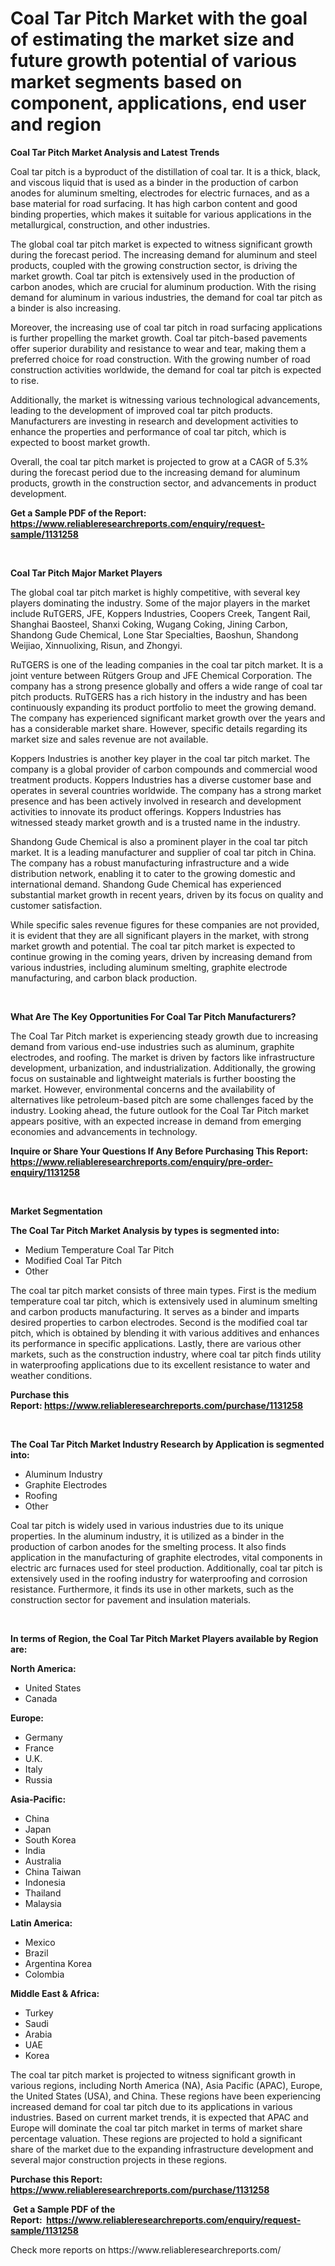 <p><h1>Coal Tar Pitch Market with the goal of estimating the market size and future growth potential of various market segments based on component, applications, end user and region</h1></p><p><strong>Coal Tar Pitch Market Analysis and Latest Trends</strong></p>
<p><p>Coal tar pitch is a byproduct of the distillation of coal tar. It is a thick, black, and viscous liquid that is used as a binder in the production of carbon anodes for aluminum smelting, electrodes for electric furnaces, and as a base material for road surfacing. It has high carbon content and good binding properties, which makes it suitable for various applications in the metallurgical, construction, and other industries.</p><p>The global coal tar pitch market is expected to witness significant growth during the forecast period. The increasing demand for aluminum and steel products, coupled with the growing construction sector, is driving the market growth. Coal tar pitch is extensively used in the production of carbon anodes, which are crucial for aluminum production. With the rising demand for aluminum in various industries, the demand for coal tar pitch as a binder is also increasing.</p><p>Moreover, the increasing use of coal tar pitch in road surfacing applications is further propelling the market growth. Coal tar pitch-based pavements offer superior durability and resistance to wear and tear, making them a preferred choice for road construction. With the growing number of road construction activities worldwide, the demand for coal tar pitch is expected to rise.</p><p>Additionally, the market is witnessing various technological advancements, leading to the development of improved coal tar pitch products. Manufacturers are investing in research and development activities to enhance the properties and performance of coal tar pitch, which is expected to boost market growth.</p><p>Overall, the coal tar pitch market is projected to grow at a CAGR of 5.3% during the forecast period due to the increasing demand for aluminum products, growth in the construction sector, and advancements in product development.</p></p>
<p><strong>Get a Sample PDF of the Report:&nbsp; <a href="https://www.reliableresearchreports.com/enquiry/request-sample/1131258">https://www.reliableresearchreports.com/enquiry/request-sample/1131258</a></strong></p>
<p>&nbsp;</p>
<p><strong>Coal Tar Pitch Major Market Players</strong></p>
<p><p>The global coal tar pitch market is highly competitive, with several key players dominating the industry. Some of the major players in the market include RuTGERS, JFE, Koppers Industries, Coopers Creek, Tangent Rail, Shanghai Baosteel, Shanxi Coking, Wugang Coking, Jining Carbon, Shandong Gude Chemical, Lone Star Specialties, Baoshun, Shandong Weijiao, Xinnuolixing, Risun, and Zhongyi.</p><p>RuTGERS is one of the leading companies in the coal tar pitch market. It is a joint venture between Rütgers Group and JFE Chemical Corporation. The company has a strong presence globally and offers a wide range of coal tar pitch products. RuTGERS has a rich history in the industry and has been continuously expanding its product portfolio to meet the growing demand. The company has experienced significant market growth over the years and has a considerable market share. However, specific details regarding its market size and sales revenue are not available.</p><p>Koppers Industries is another key player in the coal tar pitch market. The company is a global provider of carbon compounds and commercial wood treatment products. Koppers Industries has a diverse customer base and operates in several countries worldwide. The company has a strong market presence and has been actively involved in research and development activities to innovate its product offerings. Koppers Industries has witnessed steady market growth and is a trusted name in the industry.</p><p>Shandong Gude Chemical is also a prominent player in the coal tar pitch market. It is a leading manufacturer and supplier of coal tar pitch in China. The company has a robust manufacturing infrastructure and a wide distribution network, enabling it to cater to the growing domestic and international demand. Shandong Gude Chemical has experienced substantial market growth in recent years, driven by its focus on quality and customer satisfaction.</p><p>While specific sales revenue figures for these companies are not provided, it is evident that they are all significant players in the market, with strong market growth and potential. The coal tar pitch market is expected to continue growing in the coming years, driven by increasing demand from various industries, including aluminum smelting, graphite electrode manufacturing, and carbon black production.</p></p>
<p>&nbsp;</p>
<p><strong>What Are The Key Opportunities For Coal Tar Pitch Manufacturers?</strong></p>
<p><p>The Coal Tar Pitch market is experiencing steady growth due to increasing demand from various end-use industries such as aluminum, graphite electrodes, and roofing. The market is driven by factors like infrastructure development, urbanization, and industrialization. Additionally, the growing focus on sustainable and lightweight materials is further boosting the market. However, environmental concerns and the availability of alternatives like petroleum-based pitch are some challenges faced by the industry. Looking ahead, the future outlook for the Coal Tar Pitch market appears positive, with an expected increase in demand from emerging economies and advancements in technology.</p></p>
<p><strong>Inquire or Share Your Questions If Any Before Purchasing This Report: <a href="https://www.reliableresearchreports.com/enquiry/pre-order-enquiry/1131258">https://www.reliableresearchreports.com/enquiry/pre-order-enquiry/1131258</a></strong></p>
<p>&nbsp;</p>
<p><strong>Market Segmentation</strong></p>
<p><strong>The Coal Tar Pitch Market Analysis by types is segmented into:</strong></p>
<p><ul><li>Medium Temperature Coal Tar Pitch</li><li>Modified Coal Tar Pitch</li><li>Other</li></ul></p>
<p><p>The coal tar pitch market consists of three main types. First is the medium temperature coal tar pitch, which is extensively used in aluminum smelting and carbon products manufacturing. It serves as a binder and imparts desired properties to carbon electrodes. Second is the modified coal tar pitch, which is obtained by blending it with various additives and enhances its performance in specific applications. Lastly, there are various other markets, such as the construction industry, where coal tar pitch finds utility in waterproofing applications due to its excellent resistance to water and weather conditions.</p></p>
<p><strong>Purchase this Report:&nbsp;<a href="https://www.reliableresearchreports.com/purchase/1131258">https://www.reliableresearchreports.com/purchase/1131258</a></strong></p>
<p>&nbsp;</p>
<p><strong>The Coal Tar Pitch Market Industry Research by Application is segmented into:</strong></p>
<p><ul><li>Aluminum Industry</li><li>Graphite Electrodes</li><li>Roofing</li><li>Other</li></ul></p>
<p><p>Coal tar pitch is widely used in various industries due to its unique properties. In the aluminum industry, it is utilized as a binder in the production of carbon anodes for the smelting process. It also finds application in the manufacturing of graphite electrodes, vital components in electric arc furnaces used for steel production. Additionally, coal tar pitch is extensively used in the roofing industry for waterproofing and corrosion resistance. Furthermore, it finds its use in other markets, such as the construction sector for pavement and insulation materials.</p></p>
<p>&nbsp;</p>
<p><strong>In terms of Region, the Coal Tar Pitch Market Players available by Region are:</strong></p>
<p>
    <p> <strong> North America: </strong>
        <ul>
            <li>United States</li>
            <li>Canada</li>
        </ul>
        </p> 
    <p> <strong> Europe: </strong>
        <ul>
            <li>Germany</li>
            <li>France</li>
            <li>U.K.</li>
            <li>Italy</li>
            <li>Russia</li>
        </ul>
        </p> 
    <p> <strong> Asia-Pacific: </strong>
        <ul>
            <li>China</li>
            <li>Japan</li>
            <li>South Korea</li>
            <li>India</li>
            <li>Australia</li>
            <li>China Taiwan</li>
            <li>Indonesia</li>
            <li>Thailand</li>
            <li>Malaysia</li>
        </ul>
        </p> 
    <p> <strong> Latin America: </strong>
        <ul>
            <li>Mexico</li>
            <li>Brazil</li>
            <li>Argentina Korea</li>
            <li>Colombia</li>
        </ul>
        </p> 
    <p> <strong> Middle East & Africa: </strong>
        <ul>
            <li>Turkey</li>
            <li>Saudi</li>
            <li>Arabia</li>
            <li>UAE</li>
            <li>Korea</li>
        </ul>
    </p>
    </p>
<p><p>The coal tar pitch market is projected to witness significant growth in various regions, including North America (NA), Asia Pacific (APAC), Europe, the United States (USA), and China. These regions have been experiencing increased demand for coal tar pitch due to its applications in various industries. Based on current market trends, it is expected that APAC and Europe will dominate the coal tar pitch market in terms of market share percentage valuation. These regions are projected to hold a significant share of the market due to the expanding infrastructure development and several major construction projects in these regions.</p></p>
<p><strong>Purchase this Report: <a href="https://www.reliableresearchreports.com/purchase/1131258">https://www.reliableresearchreports.com/purchase/1131258</a></strong></p>
<p>&nbsp;<strong>Get a Sample PDF of the Report:&nbsp;&nbsp;<a href="https://www.reliableresearchreports.com/enquiry/request-sample/1131258">https://www.reliableresearchreports.com/enquiry/request-sample/1131258</a></strong></p>
<p><strong></strong></p>
<p>Check more reports on https://www.reliableresearchreports.com/</p>